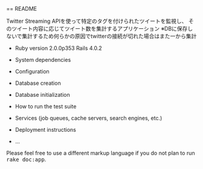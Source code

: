 == README

Twitter Streaming APIを使って特定のタグを付けられたツイートを監視し、
そのツイート内容に応じてツイート数を集計するアプリケーション
※DBに保存しないで集計するため何らかの原因でtwitterの接続が切れた場合はまた一から集計

* Ruby version
2.0.0p353
Rails 4.0.2

* System dependencies

* Configuration

* Database creation

* Database initialization

* How to run the test suite

* Services (job queues, cache servers, search engines, etc.)

* Deployment instructions

* ...


Please feel free to use a different markup language if you do not plan to run
<tt>rake doc:app</tt>.
